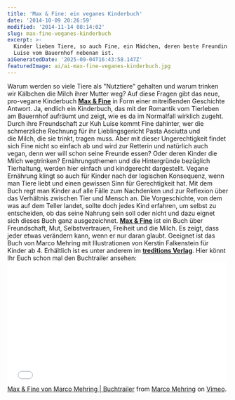 ```yaml
---
title: 'Max & Fine: ein veganes Kinderbuch'
date: '2014-10-09 20:26:59'
modified: '2014-11-14 08:14:02'
slug: max-fine-veganes-kinderbuch
excerpt: >-
  Kinder lieben Tiere, so auch Fine, ein Mädchen, deren beste Freundin die Kuh
  Luise vom Bauernhof nebenan ist.
aiGeneratedDate: '2025-09-04T16:43:58.147Z'
featuredImage: ai/ai-max-fine-veganes-kinderbuch.jpg
---
```


Warum werden so viele Tiere als "Nutztiere" gehalten und warum trinken wir Kälbchen die Milch ihrer Mutter weg? Auf diese Fragen gibt das neue, pro-vegane Kinderbuch **[Max & Fine](http://www.maxundfine.de/)** in Form einer mitreißenden Geschichte Antwort. Ja, endlich ein Kinderbuch, das mit der Romantik vom Tierleben am Bauernhof aufräumt und zeigt, wie es da im Normalfall wirklich zugeht. Durch ihre Freundschaft zur Kuh Luise kommt Fine dahinter, wer die schmerzliche Rechnung für ihr Lieblingsgericht Pasta Asciutta und die Milch, die sie trinkt, tragen muss. Aber mit dieser Ungerechtigkeit findet sich Fine nicht so einfach ab und wird zur Retterin und natürlich auch vegan, denn wer will schon seine Freunde essen? Oder deren Kinder die Milch wegtrinken? Ernährungsthemen und die Hintergründe bezüglich Tierhaltung, werden hier einfach und kindgerecht dargestellt. Vegane Ernährung klingt so auch für Kinder nach der logischen Konsequenz, wenn man Tiere liebt und einen gewissen Sinn für Gerechtigkeit hat. Mit dem Buch regt man Kinder auf alle Fälle zum Nachdenken und zur Reflexion über das Verhältnis zwischen Tier und Mensch an. Die Vorgeschichte, von dem was auf dem Teller landet, sollte doch jedes Kind erfahren, um selbst zu entscheiden, ob das seine Nahrung sein soll oder nicht und dazu eignet sich dieses Buch ganz ausgezeichnet. [**Max & Fine**](http://www.maxundfine.de/) ist ein Buch über Freundschaft, Mut, Selbstvertrauen, Freiheit und die Milch. Es zeigt, dass jeder etwas verändern kann, wenn er nur daran glaubt. Geeignet ist das Buch von Marco Mehring mit Illustrationen von Kerstin Falkenstein für Kinder ab 4. Erhältlich ist es unter anderem im [**treditions Verlag**](https://tredition.de/publish-books/?books%2FID40423%2FMax--Fine). Hier könnt Ihr Euch schon mal den Buchtrailer ansehen: <iframe src="//player.vimeo.com/video/104854164" width="500" height="281" frameborder="0"></iframe>[Max & Fine von Marco Mehring | Buchtrailer](http://vimeo.com/104854164) from [Marco Mehring](http://vimeo.com/marcomehring) on [Vimeo](https://vimeo.com).
